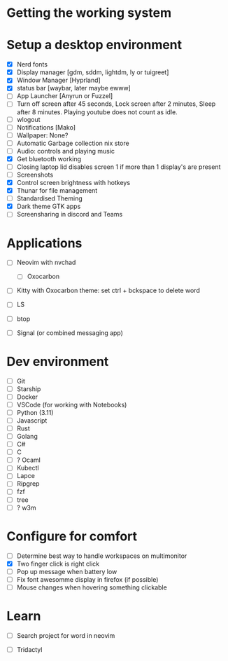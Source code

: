 # Getting the working system

# Setup a desktop environment
- [X] Nerd fonts
- [X] Display manager [gdm, sddm, lightdm, ly or tuigreet]
- [X] Window Manager [Hyprland]
- [X] status bar [waybar, later maybe ewww]
- [ ] App Launcher [Anyrun or Fuzzel]
- [ ] Turn off screen after 45 seconds, Lock screen after 2 minutes, Sleep after 8 minutes. Playing youtube does not count as idle.
- [ ] wlogout
- [ ] Notifications [Mako]
- [ ] Wallpaper: None?
- [ ] Automatic Garbage collection nix store
- [ ] Audio: controls and playing music
- [X] Get bluetooth working
- [ ] Closing laptop lid disables screen 1 if more than 1 display's are present
- [ ] Screenshots
- [X] Control screen brightness with hotkeys
- [X] Thunar for file management
- [ ] Standardised Theming
- [X] Dark theme GTK apps
- [ ] Screensharing in discord and Teams

# Applications
- [ ] Neovim with nvchad
    - [ ] Oxocarbon
- [ ] Kitty with Oxocarbon theme: set ctrl + bckspace to delete word
- [ ] LS
- [ ] btop
- [ ] Signal (or combined messaging app)


# Dev environment
- [ ] Git
- [ ] Starship
- [ ] Docker
- [ ] VSCode (for working with Notebooks)
- [ ] Python (3.11)
- [ ] Javascript
- [ ] Rust
- [ ] Golang
- [ ] C#
- [ ] C
- [ ] ? Ocaml
- [ ] Kubectl
- [ ] Lapce
- [ ] Ripgrep
- [ ] fzf
- [ ] tree
- [ ] ? w3m
 
# Configure for comfort
- [ ] Determine best way to handle workspaces on multimonitor
- [X] Two finger click is right click
- [ ] Pop up message when battery low
- [ ] Fix font awesomme display in firefox (if possible)
- [ ] Mouse changes when hovering something clickable

# Learn
- [ ] Search project for word in neovim
- [ ] Tridactyl



